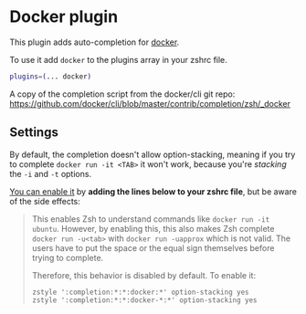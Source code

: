 # Docker plugin

This plugin adds auto-completion for [docker](https://www.docker.com/).

To use it add `docker` to the plugins array in your zshrc file.
```zsh
plugins=(... docker)
```

A copy of the completion script from the docker/cli git repo:
https://github.com/docker/cli/blob/master/contrib/completion/zsh/_docker

## Settings

By default, the completion doesn't allow option-stacking, meaning if you try to
complete `docker run -it <TAB>` it won't work, because you're _stacking_ the
`-i` and `-t` options.

[You can enable it](https://github.com/docker/cli/commit/b10fb43048) by **adding
the lines below to your zshrc file**, but be aware of the side effects:

> This enables Zsh to understand commands like `docker run -it
> ubuntu`. However, by enabling this, this also makes Zsh complete
> `docker run -u<tab>` with `docker run -uapprox` which is not valid. The
> users have to put the space or the equal sign themselves before trying
> to complete.
>
> Therefore, this behavior is disabled by default. To enable it:
>
> ```
> zstyle ':completion:*:*:docker:*' option-stacking yes
> zstyle ':completion:*:*:docker-*:*' option-stacking yes
> ```
